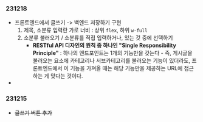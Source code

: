 ### 231218
- 프론트엔드에서 글쓰기 -> 백엔드 저장하기 구현
	1. 제목, 소분류 입력란 가로 너비 : 상위 `flex`, 하위 `w-full`
	2. 소분류 불러오기 / 소분류를 직접 입력하거나, 있는 것 중에 선택하기
		- **RESTful API 디자인의 원칙 중 하나인 "Single Responsibility Principle"** : 하나의 엔드포인트는 1개의 기능만을 갖는다 - 즉, 게시글을 불러오는 요소에 카테고리나 서브카테고리를 불러오는 기능이 있더라도, 프론트엔드에서 이 기능을 가져올 때는 해당 기능만을 제공하는 URL에 접근하는 게 맞다는 것이다.
- 

### 231215

-  ~~글쓰기 버튼 추가~~